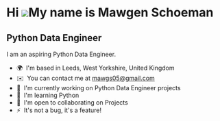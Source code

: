 Hi ![](https://user-images.githubusercontent.com/18350557/176309783-0785949b-9127-417c-8b55-ab5a4333674e.gif)My name is Mawgen Schoeman
=======================================================================================================================================

Python Data Engineer
-------------------------

I am an aspiring Python Data Engineer.

*   🌍  I'm based in Leeds, West Yorkshire, United Kingdom
*   ✉️  You can contact me at [mawgs05@gmail.com](mailto:mawgs05@gmail.com)
*   🚀  I'm currently working on Python Data Engineer projects
*   🧠  I'm learning Python
*   🤝  I'm open to collaborating on Projects
*   ⚡  It's not a bug, it's a feature!
